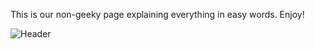 This is our non-geeky page explaining everything in easy words. Enjoy!

![Header](https://github.com/SecUpwN/Android-IMSI-Catcher-Detector/blob/master/DOCUMENTATION/GeneralOverview_Header.jpg)